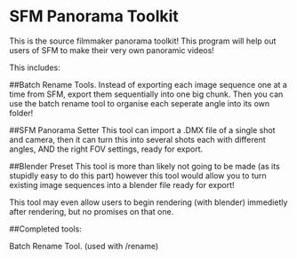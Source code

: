 # SFM Panorama Toolkit

This is the source filmmaker panorama toolkit! This program will help out users of SFM to make their very own panoramic videos!

This includes: 

##Batch Rename Tools.
Instead of exporting each image sequence one at a time from SFM, export them sequentially into one big chunk. Then you can use the batch rename tool to organise each seperate angle into its own folder!

##SFM Panorama Setter
This tool can import a .DMX file of a single shot and camera, then it can turn this into several shots each with different angles, AND the right FOV settings, ready for export. 

##Blender Preset
This tool is more than likely not going to be made (as its stupidly easy to do this part) however this tool would allow you to turn existing image sequences into a blender file ready for export!


This tool may even allow users to begin rendering (with blender) immedietly after rendering, but no promises on that one. 


##Completed tools: 

Batch Rename Tool. (used with /rename)

